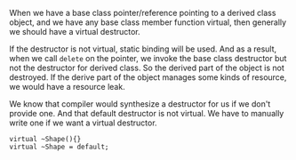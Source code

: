 
When we have a base class pointer/reference pointing to a derived class object, and we have any base class member function virtual, then generally we should have a virtual destructor.

If the destructor is not virtual, static binding will be used. And as a result, when we call `delete` on the pointer, we invoke the base class destructor but not the destructor for derived class. So the derived part of the object is not destroyed. If the derive part of the object manages some kinds of resource, we would have a resource leak.

We know that compiler would synthesize a destructor for us if we don't provide one. And that default destructor is not virtual. We have to manually write one if we want a virtual destructor.
```
virtual ~Shape(){}
virtual ~Shape = default;
```
